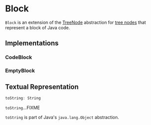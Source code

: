 # Block

`Block` is an extension of the [TreeNode](../catalyst/TreeNode.md) abstraction for [tree nodes](#implementations) that represent a block of Java code.

## Implementations

### CodeBlock

### EmptyBlock

## <span id="toString"> Textual Representation

```scala
toString: String
```

`toString`...FIXME

`toString` is part of Java's `java.lang.Object` abstraction.
